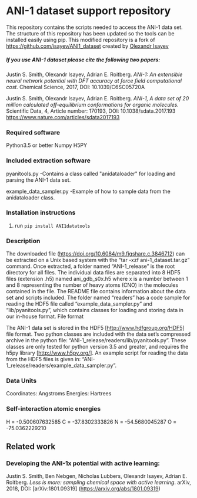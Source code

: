 # ANI-1 dataset support repository
This repository contains the scripts needed to access the ANI-1 data set. The structure of this repository has been updated so the tools can be installed easily using pip. This modified repository is a fork of https://github.com/isayev/ANI1_dataset created by [Olexandr Isayev](https://github.com/isayev) 

##### If you use ANI-1 dataset please cite the following two papers: 

Justin S. Smith, Olexandr Isayev, Adrian E. Roitberg. *ANI-1: An extensible neural network potential with DFT accuracy at force field computational cost.* Chemical Science, 2017, DOI: 10.1039/C6SC05720A 

Justin S. Smith, Olexandr Isayev, Adrian E. Roitberg. *ANI-1, A data set of 20 million calculated off-equilibrium conformations for organic molecules.*  Scientific Data, 4, Article number: 170193, DOI: 10.1038/sdata.2017.193 https://www.nature.com/articles/sdata2017193

### Required software
Python3.5 or better
Numpy
H5PY

### Included extraction software
pyanitools.py
	-Contains a class called 
	 "anidataloader" for loading
	 and parsing the ANI-1 data set.

example_data_sampler.py
	-Example of how to sample data
	from the anidataloader class.

### Installation instructions

1) run `pip install ANI1datatools`

### Description
The downloaded file (https://doi.org/10.6084/m9.figshare.c.3846712) can be extracted on a Unix based system with the “tar -xzf ani-1_dataset.tar.gz” command. Once extracted, a folder named “ANI-1_release” is the root directory for all files. The individual data files are separated into 8 HDF5 files (extension .h5) named ani_gdb_s0x.h5 where x is a number between 1 and 8 representing the number of heavy atoms (CNO) in the molecules contained in the file. The README file contains information about the data set and scripts included. The folder named “readers” has a code sample for reading the HDF5 file called “example_data_sampler.py” and “lib/pyanitools.py”, which contains classes for loading and storing data in our in-house format.
File format

The ANI-1 data set is stored in the HDF5 [http://www.hdfgroup.org/HDF5] file format. Two python classes are included with the data set’s compressed archive in the python file: “ANI-1_release/readers/lib/pyanitools.py”. These classes are only tested for python version 3.5 and greater, and requires the h5py library [http://www.h5py.org/]. An example script for reading the data from the HDF5 files is given in: “ANI-1_release/readers/example_data_sampler.py”.

### Data Units
Coordinates: Angstroms
Energies: Hartrees

### Self-interaction atomic energies
H = -0.500607632585
C = -37.8302333826
N = -54.5680045287
O = -75.0362229210

## Related work

### Developing the ANI-1x potential with active learning:
Justin S. Smith, Ben Nebgen, Nicholas Lubbers, Olexandr Isayev, Adrian E. Roitberg. *Less is more: sampling chemical space with active learning*. arXiv, 2018, DOI: [arXiv:1801.09319] (https://arxiv.org/abs/1801.09319)
